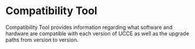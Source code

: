 Compatibility Tool
====================


Compatibility Tool provides information regarding what software and hardware are compatible with each version of UCCE as well as the upgrade paths from version to version.